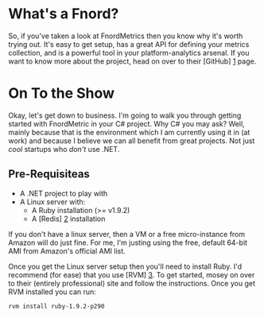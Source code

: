 # What's a Fnord?
So, if you've taken a look at FnordMetrics then you know why it's worth
trying out. It's easy to get setup, has a great API for defining your
metrics collection, and is a powerful tool in your platform-analytics
arsenal. If you want to know more about the project, head on over to their
[GitHub] [1] page.


# On To the Show
Okay, let's get down to business. I'm going to walk you through getting started
with FnordMetric in your C# project. Why C# you may ask? Well, mainly because
that is the environment which I am currently using it in (at work) and because
I believe we can all benefit from great projects. Not just _cool_ startups
who _don't_ use .NET.

## Pre-Requisiteas

* A .NET project to play with
* A Linux server with:
  * A Ruby installation (>= v1.9.2)
  * A [Redis] [2] installation

If you don't have a linux server, then a VM or a free micro-instance from
Amazon will do just fine. For me, I'm justing using the free, default 64-bit
AMI from Amazon's official AMI list. 

Once you get the Linux server setup then you'll need to install Ruby. I'd
recommend (for ease) that you use [RVM] [3]. To get started, mosey on
over to their (entirely professional) site and follow the instructions. Once
you get RVM installed you can run:

    rvm install ruby-1.9.2-p290


  [1]: http://github.com/paulasmuth/fnordmetric
  [2]: http://redis.io
  [3]: http://http://beginrescueend.com
